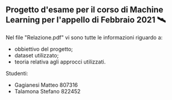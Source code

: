 ## Progetto d'esame per il corso di Machine Learning per l'appello di Febbraio 2021 🛰

Nel file "Relazione.pdf" vi sono tutte le informazioni riguardo a:
- obbiettivo del progetto;
- dataset utilizzato;
- teoria relativa agli approcci utilizzati.

Studenti:
- Gagianesi Matteo 807316
- Talamona Stefano 822452
